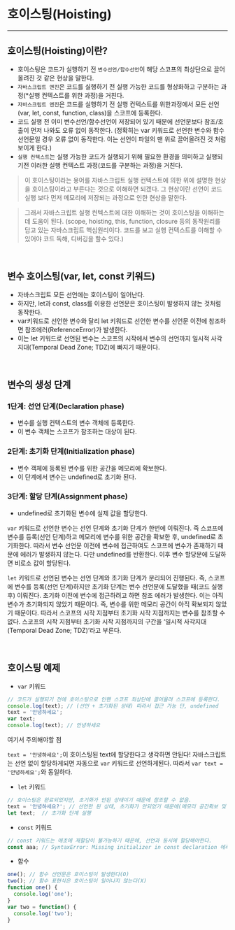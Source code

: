 # 호이스팅(Hoisting)

*********************************

## 호이스팅(Hoisting)이란?
* 호이스팅은 코드가 실행하기 전 `변수선언/함수선언`이 해당 스코프의 최상단으로 끌어 올려진 것 같은 현상을 말한다.
* `자바스크립트 엔진`은 코드를 실행하기 전 실행 가능한 코드를 형상화하고 구분하는 과정(*실행 컨텍스트를 위한 과정)을 거친다.
* `자바스크립트 엔진`은 코드를 실행하기 전 실행 컨텍스트를 위한과정에서 모든 선언(var, let, const, function, class)을 스코프에 등록한다.
* 코드 실행 전 이미 변수선언/함수선언이 저장되어 있기 때문에 선언문보다 참조/호출이 먼저 나와도 오류 없이 동작한다. (정확히는 var 키워드로 선언한 변수와 함수 선언문일 경우 오류 없이 동작한다. 이는 선언이 파일의 맨 위로 끌어올려진 것 처럼 보이게 한다.)
* `실행 컨텍스트`는 실행 가능한 코드가 실행되기 위해 필요한 환경을 의미하고 실행되기전 이러한 실행 컨텍스트 과정(코드를 구분하는 과정)을 거친다.

> 이 호이스팅이라는 용어를 자바스크립트 실행 컨텍스트에 의한 위에 설명한 현상을 호이스팅이라고 부른다는 것으로 이해하면 되겠다. 그 현상이란 선언이 코드 실행 보다 먼저 메모리에 저장되는 과정으로 인한 현상을 말한다.

> 그래서 자바스크립트 실행 컨텍스트에 대한 이해하는 것이 호이스팅을 이해하는데 도움이 된다. (scope, hoisting, this, function, closure 등의 동작원리를 담고 있는 자바스크립트 핵심원리이다. 코드를 보고 실행 컨텍스트를 이해할 수 있어야 코드 독해, 디버깅을 할수 있다.)
 
<br>

## 변수 호이스팅(var, let, const 키워드)
* 자바스크립트 모든 선언에는 호이스팅이 일어난다.
* 하지만, let과 const, class를 이용한 선언문은 호이스팅이 발생하지 않는 것처럼 동작한다.
* var키워드로 선언한 변수와 달리 let 키워드로 선언한 변수를 선언문 이전에 참조하면 참조에러(ReferenceError)가 발생한다.
* 이는 let 키워드로 선언된 변수는 스코프의 시작에서 변수의 선언까지 일시적 사각지대(Temporal Dead Zone; TDZ)에 빠지기 때문이다.

<br>

##  변수의 생성 단계

### 1단계: 선언 단계(Declaration phase)
* 변수를 실행 컨텍스트의 변수 객체에 등록한다.
* 이 변수 객체는 스코프가 참조하는 대상이 된다.

### 2단계: 초기화 단계(Initialization phase)
* 변수 객체에 등록된 변수를 위한 공간을 메모리에 확보한다.
* 이 단계에서 변수는 undefined로 초기화 된다.

### 3단계: 할당 단계(Assignment phase)
* undefined로 초기화된 변수에 실제 값을 할당한다.

`var` 키워드로 선언한 변수는 선언 단계와 초기화 단계가 한번에 이뤄진다. 즉 스코프에 변수를 등록(선언 단계)하고 메모리에 변수를 위한 공간을 확보한 후, undefined로 초기화한다.
따라서 변수 선언문 이전에 변수에 접근하여도 스코프에 변수가 존재하기 때문에 에러가 발생하지 않는다. 다만 undefined를 반환한다. 이후 변수 할당문에 도달하면 비로소 값이 할당된다.

`let` 키워드로 선언된 변수는 선언 단계와 초기화 단계가 분리되어 진행된다. 즉, 스코프에 변수를 등록(선언 단계)하지만 초기화 단계는 변수 선언문에 도달했을 때(코드 실행 후) 이뤄진다. 
초기화 이전에 변수에 접근하려고 하면 참조 에러가 발생한다. 이는 아직 변수가 초기화되지 않았기 때문이다. 즉, 변수를 위한 메모리 공간이 아직 확보되지 않았기 때문이다. 
따라서 스코프의 시작 지점부터 초기화 시작 지점까지는 변수를 참조할 수 없다. 스코프의 시작 지점부터 초기화 시작 지점까지의 구간을 ‘일시적 사각지대(Temporal Dead Zone; TDZ)’라고 부른다.

<br>

##  호이스팅 예제

* `var` 키워드

```js
// 코드가 실행되기 전에 호이스팅으로 인핸 스코프 최상단에 끌어올려 스코프에 등록한다.
console.log(text); // (선언 + 초기화된 상태) 따라서 접근 가능 단, undefined
text = '안녕하세요';
var text;
console.log(text); // 안녕하세요
```

여기서 주의해야할 점  

`text = '안녕하세요';`이 호이스팅된 text에 할당한다고 생각하면 안된다!
자바스크립트는 선언 없이 할당하게되면 자동으로 `var` 키워드로 선언하게된다.
따라서 `var text = '안녕하세요';`와 동일하다.

* `let` 키워드

```js
// 호이스팅은 완료되었지만, 초기화가 안된 상태이기 때문에 참조할 수 없음.
text = '안녕하세요?'; // 선언만 된 상태, 초기화가 안되었기 때문에(메모리 공간확보 및 undefined 초기화) 참조에러
let text;  // 초기화 단계 실행
```

* `const` 키워드

```js
// const 키워드는 애초에 재할당이 불가능하기 때문에, 선언과 동시에 할당해야한다.
const aaa; // SyntaxError: Missing initializer in const declaration 에러발생, 즉 초기화 단계가 안되었다는 말
```

* 함수

```js
one(); // 함수 선언문은 호이스팅이 발생한다(O)
two(); // 함수 표현식은 호이스팅이 일어나지 않는다(X)
function one() {
  console.log('one');
}
var two = function() {
  console.log('two');
}
```